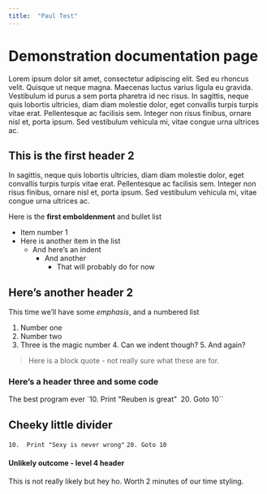 ```yaml
---
title:  "Paul Test"
---
```

# Demonstration documentation page
Lorem ipsum dolor sit amet, consectetur adipiscing elit. Sed eu rhoncus velit. Quisque ut neque magna. Maecenas luctus varius ligula eu gravida. Vestibulum id purus a sem porta pharetra id nec risus. In sagittis, neque quis lobortis ultricies, diam diam molestie dolor, eget convallis turpis turpis vitae erat. Pellentesque ac facilisis sem. Integer non risus finibus, ornare nisl et, porta ipsum. Sed vestibulum vehicula mi, vitae congue urna ultrices ac.

## This is the first header 2
In sagittis, neque quis lobortis ultricies, diam diam molestie dolor, eget convallis turpis turpis vitae erat. Pellentesque ac facilisis sem. Integer non risus finibus, ornare nisl et, porta ipsum. Sed vestibulum vehicula mi, vitae congue urna ultrices ac.

Here is the **first emboldenment** and bullet list

- Item number 1
- Here is another item in the list
	- And here’s an indent
		- And another
			- That will probably do for now

## Here’s another header 2
This time we’ll have some *emphasis*, and a numbered list

1. Number one
2. Number two
3. Three is the magic number
	4. Can we indent though?
		5. And again?


> Here is a block quote - not really sure what these are for.

### Here’s a header three and some code
The best program ever
`10.  Print "Reuben is great"``
``20. Goto 10``

Cheeky little divider
---- 

``10.  Print "Sexy is never wrong"``
``20. Goto 10``

#### Unlikely outcome - level 4 header
This is not really likely but hey ho.  Worth 2 minutes of our time styling.

